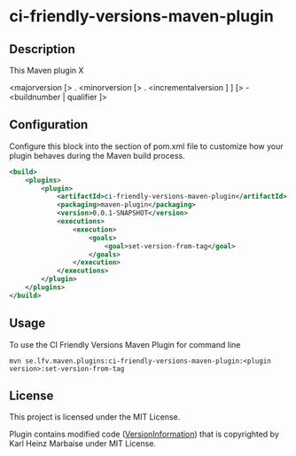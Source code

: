 # ci-friendly-versions-maven-plugin

## Description

This Maven plugin X

 <majorversion [> . <minorversion [> . <incrementalversion ] ] [> - <buildnumber | qualifier ]>


## Configuration

Configure this <configuration> block into the <build> section of  pom.xml file to customize how your plugin behaves during the Maven build process.

```xml
<build>
    <plugins>
        <plugin>
            <artifactId>ci-friendly-versions-maven-plugin</artifactId>
            <packaging>maven-plugin</packaging>
            <version>0.0.1-SNAPSHOT</version>
            <executions>
                <execution>
                    <goals>
                        <goal>set-version-from-tag</goal>
                    </goals>
                </execution>
            </executions>
        </plugin>
    </plugins>
</build>
```

## Usage

To use the CI Friendly Versions Maven Plugin for command line

`mvn se.lfv.maven.plugins:ci-friendly-versions-maven-plugin:<plugin version>:set-version-from-tag`


## License

This project is licensed under the MIT License.

Plugin contains modified code ([VersionInformation](https://github.com/mojohaus/build-helper-maven-plugin/blob/master/src/main/java/org/codehaus/mojo/buildhelper/versioning/VersionInformation.java)) that is copyrighted by Karl Heinz Marbaise under MIT License.